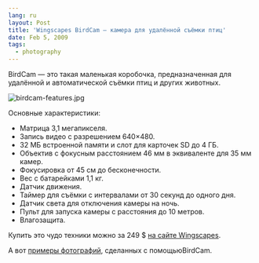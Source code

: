 ```yaml
---
lang: ru
layout: Post
title: 'Wingscapes BirdCam — камера для удалённой съёмки птиц'
date: Feb 5, 2009
tags:
  - photography
---
```


BirdCam — это такая маленькая коробочка, предназначенная для удалённой и автоматической съёмки птиц и других животных.

![birdcam-features.jpg](upload://birdcam-features.jpg)

<!--more-->

Основные характеристики:

- Матрица 3,1 мегапикселя.
- Запись видео с разрешением 640×480.
- 32 МБ встроенной памяти и слот для карточек SD до 4 ГБ.
- Объектив с фокусным расстоянием 46 мм в эквиваленте для 35 мм камер.
- Фокусировка от 45 см до бесконечности.
- Вес с батарейками 1,1 кг.
- Датчик движения.
- Таймер для съёмки с интервалами от 30 секунд до одного дня.
- Датчик света для отключения камеры на ночь.
- Пульт для запуска камеры с расстояния до 10 метров.
- Влагозащита.

Купить это чудо техники можно за 249 $ [на сайте Wingscapes](http://www.wingscapes.com/productdetail.aspx?id=WSCA01 "Wingscapes BirdCam").

А вот [примеры фотографий](http://www.wingscapes.com/photogallery/Default.aspx "Примеры фотографий BirdCam"), сделанных с помощьюBirdCam.
